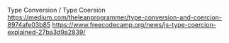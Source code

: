 Type Conversion / Type Coersion
https://medium.com/theleanprogrammer/type-conversion-and-coercion-8974afe03b85
https://www.freecodecamp.org/news/js-type-coercion-explained-27ba3d9a2839/